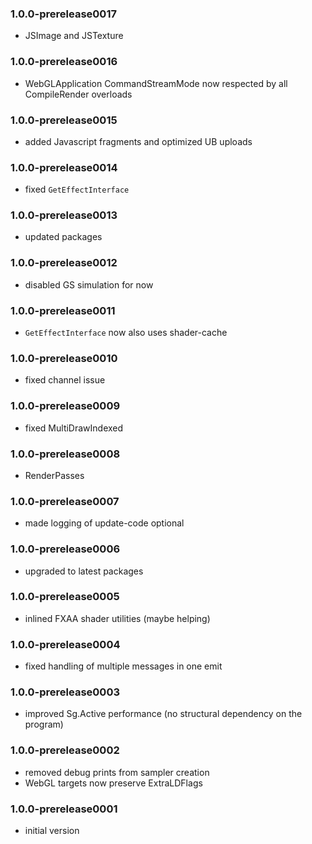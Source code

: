 ### 1.0.0-prerelease0017
* JSImage and JSTexture

### 1.0.0-prerelease0016
* WebGLApplication CommandStreamMode now respected by all CompileRender overloads

### 1.0.0-prerelease0015
* added Javascript fragments and optimized UB uploads

### 1.0.0-prerelease0014
* fixed `GetEffectInterface` 

### 1.0.0-prerelease0013
* updated packages

### 1.0.0-prerelease0012
* disabled GS simulation for now

### 1.0.0-prerelease0011
* `GetEffectInterface` now also uses shader-cache

### 1.0.0-prerelease0010
* fixed channel issue

### 1.0.0-prerelease0009
* fixed MultiDrawIndexed

### 1.0.0-prerelease0008
* RenderPasses

### 1.0.0-prerelease0007
* made logging of update-code optional

### 1.0.0-prerelease0006
* upgraded to latest packages

### 1.0.0-prerelease0005
* inlined FXAA shader utilities (maybe helping)

### 1.0.0-prerelease0004
* fixed handling of multiple messages in one emit

### 1.0.0-prerelease0003
* improved Sg.Active performance (no structural dependency on the program)

### 1.0.0-prerelease0002
* removed debug prints from sampler creation
* WebGL targets now preserve ExtraLDFlags

### 1.0.0-prerelease0001
* initial version
